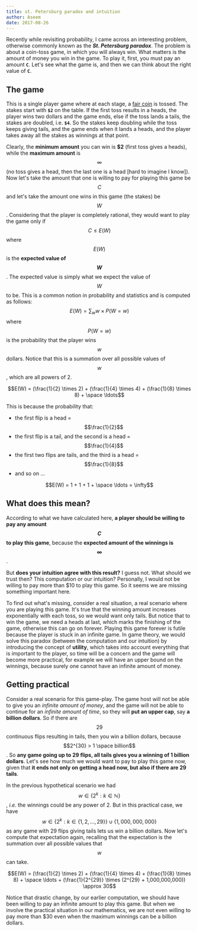 ```yaml
---
title: st. Petersburg paradox and intuition
author: Aseem
date: 2017-08-26
---
```


Recently while revisiting probability, I came across an interesting problem, otherwise commonly known as the **_St. Petersburg paradox_**. The problem is about a coin-toss game, in which you will always win. What matters is the amount of money you win in the game. To play it, first, you must pay an amount **`C`**. Let's see what the game is, and then we can think about the right value of **`C`**.

## The game
This is a single player game where at each stage, a [fair coin](https://en.wikipedia.org/wiki/Fair_coin) is tossed. The stakes start with **`$2`** on the table. If the first toss results in a heads, the player wins two dollars and the game ends, else if the toss lands a tails, the stakes are doubled, i.e. **`$4`**. So the stakes keep doubling while the toss keeps giving tails, and the game ends when it lands a heads, and the player takes away all the stakes as winnings at that point.

Clearly, the **minimum amount** you can win is **$2** (first toss gives a heads), while the **maximum amount** is $$\infty$$ (no toss gives a head, then the last one is a head [hard to imagine I know]). Now let's take the amount that one is willing to pay for playing this game be $$C$$ and let's take the amount one wins in this game (the stakes) be $$W$$. Considering that the player is completely rational, they would want to play the game only if $$C \leq E(W)$$ where $$E(W)$$ is the **expected value of $$W$$**. The expected value is simply what we expect the value of $$W$$ to be. This is a common notion in probability and statistics and is computed as follows:
$$E(W) = \sum_{w}{w \times P(W = w)}$$ where $$P(W = w)$$ is the probability that the player wins $$w$$ dollars. Notice that this is a summation over all possible values of $$w$$, which are all powers of 2.

$$E(W) = (\frac{1}{2} \times 2) + (\frac{1}{4} \times 4) + (\frac{1}{8} \times 8) + \space \ldots$$

This is because the probability that:
- the first flip is a head  = $$\frac{1}{2}$$
- the first flip is a tail, and the second is a head  = $$\frac{1}{4}$$
- the first two flips are tails, and the third is a head  = $$\frac{1}{8}$$
- and so on ...

$$E(W) = 1 + 1 + 1 + \space \ldots = \infty$$

## What does this mean?
According to what we have calculated here, **a player should be willing to pay any amount $$C$$ to play this game**, because the **expected amount of the winnings is $$\infty$$**.

But **does your intuition agree with this result?** I guess not. What should we trust then? This computation or our intuition? Personally, I would not be willing to pay more than $10 to play this game. So it seems we are missing something important here.

To find out what's missing, consider a real situation, a real scenario where you are playing this game. It's true that the winning amount increases exponentially with each toss, so we would want only tails. But notice that to win the game, we need a heads at last, which marks the finishing of the game, otherwise this can go on forever. Playing this game forever is futile because the player is stuck in an infinite game. In game theory, we would solve this paradox (between the computation and our intuition) by introducing the concept of **utility**, which takes into account everything that is important to the player, so time will be a concern and the game will become more practical, for example we will have an upper bound on the winnings, because surely one cannot have an infinite amount of money.

## Getting practical
Consider a real scenario for this game-play. The game host will not be able to give you an *infinite amount of money*, and the game will not be able to continue for an *infinite amount of time*, so they will **put an upper cap**, say **a billion dollars**. So if there are $$29$$ continuous flips resulting in tails, then you win a billion dollars, because $$2^{30} > 1 \space billion$$. So **any game going up to 29 flips, all tails gives you a winning of 1 billion dollars**. Let's see how much we would want to pay to play this game now, given that **it ends not only on getting a head now, but also if there are 29 tails**.

In the previous hypothetical scenario we had $$w \in \{2^k : k \in \mathbb{N}\}$$, *i.e.* the winnings could be any power of 2. But in this practical case, we have $$w \in \{2^k : k \in \{1, 2, ..., 29\}\} \cup \{1,000,000,000\}$$ as any game with 29 flips giving tails lets us win a billion dollars. Now let's compute that expectation again, recalling that the expectation is the summation over all possible values that $$w$$ can take.

$$E(W) = (\frac{1}{2} \times 2) + (\frac{1}{4} \times 4) + (\frac{1}{8} \times 8) + \space \ldots + (\frac{1}{2^{29}} \times (2^{29} + 1,000,000,000)) \approx 30$$

Notice that drastic change, by our earlier computation, we should have been willing to pay an infinite amount to play this game. But when we involve the practical situation in our mathematics, we are not even willing to pay more than $30 even when the maximum winnings can be a billion dollars.

